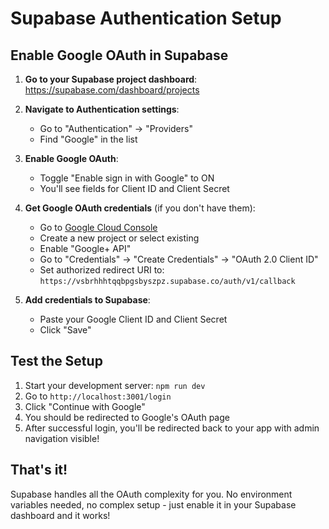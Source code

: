 # Supabase Authentication Setup

## Enable Google OAuth in Supabase

1. **Go to your Supabase project dashboard**: https://supabase.com/dashboard/projects

2. **Navigate to Authentication settings**:
   - Go to "Authentication" → "Providers"
   - Find "Google" in the list

3. **Enable Google OAuth**:
   - Toggle "Enable sign in with Google" to ON
   - You'll see fields for Client ID and Client Secret

4. **Get Google OAuth credentials** (if you don't have them):
   - Go to [Google Cloud Console](https://console.cloud.google.com/)
   - Create a new project or select existing
   - Enable "Google+ API" 
   - Go to "Credentials" → "Create Credentials" → "OAuth 2.0 Client ID"
   - Set authorized redirect URI to: `https://vsbrhhhtqqbpgsbyszpz.supabase.co/auth/v1/callback`

5. **Add credentials to Supabase**:
   - Paste your Google Client ID and Client Secret
   - Click "Save"

## Test the Setup

1. Start your development server: `npm run dev`
2. Go to `http://localhost:3001/login`
3. Click "Continue with Google"
4. You should be redirected to Google's OAuth page
5. After successful login, you'll be redirected back to your app with admin navigation visible!

## That's it! 

Supabase handles all the OAuth complexity for you. No environment variables needed, no complex setup - just enable it in your Supabase dashboard and it works! 